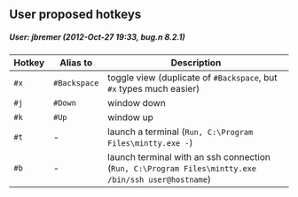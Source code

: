 ## User proposed hotkeys

##### User: jbremer (2012-Oct-27 19:33, bug.n 8.2.1)

| Hotkey | Alias to     | Description                                                                                        |
| ------ | ------------ | -------------------------------------------------------------------------------------------------- |
| `#x`   | `#Backspace` | toggle view (duplicate of `#Backspace`, but `#x` types much easier)                                |
| `#j`   | `#Down`      | window down                                                                                        |
| `#k`   | `#Up`        | window up                                                                                          |
| `#t`   | -            | launch a terminal (`Run, C:\Program Files\mintty.exe -`)                                           |
| `#b`   | -            | launch terminal with an ssh connection (`Run, C:\Program Files\mintty.exe /bin/ssh user@hostname`) |
